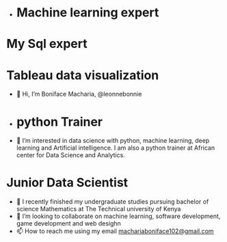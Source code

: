 - # Machine learning expert
# My Sql expert
# Tableau data visualization
- 👋 Hi, I’m Boniface Macharia, @leonnebonnie
- # python Trainer
- 👀 I’m interested in data science with python, machine learning, deep learning and Artificial intelligence.
I am also a python trainer at African center for Data Science and Analytics.
# Junior Data Scientist
- 🌱 I recently finished my undergraduate studies pursuing bachelor of science Mathematics at The Technical university of Kenya
- 💞️ I’m looking to collaborate on machine learning, software development, game development and web desighn
- 📫 How to reach me using my email machariaboniface102@gmail.com

<!---
leonnebonnie/leonnebonnie is a ✨ special ✨ repository because its `README.md` (this file) appears on your GitHub profile.
You can click the Preview link to take a look at your changes.
--->
